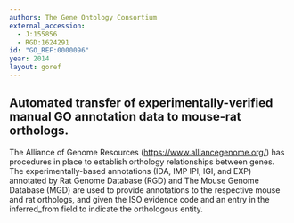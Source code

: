 ```yaml
---
authors: The Gene Ontology Consortium
external_accession: 
  - J:155856
  - RGD:1624291
id: "GO_REF:0000096"
year: 2014
layout: goref
---
```


## Automated transfer of experimentally-verified manual GO annotation data to mouse-rat orthologs.

The Alliance of Genome Resources (https://www.alliancegenome.org/) has procedures in place to establish orthology relationships between genes. The experimentally-based annotations (IDA, IMP IPI, IGI, and EXP) annotated by Rat Genome Database (RGD) and The Mouse Genome Database (MGD) are used to provide annotations to the respective mouse and rat orthologs, and given the ISO evidence code and an entry in the inferred_from field to indicate the orthologous entity.

